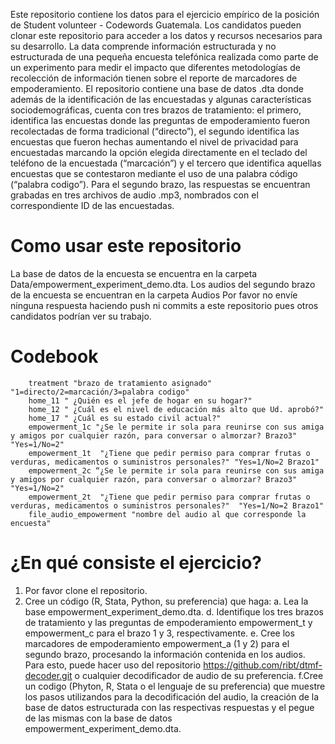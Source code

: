 Este repositorio contiene los datos para el ejercicio empírico de la posición de Student volunteer - Codewords Guatemala. Los candidatos pueden clonar este repositorio para acceder a los datos y recursos necesarios para su desarrollo. 
La data comprende información estructurada y no estructurada de una pequeña encuesta telefónica realizada como parte de un experimento para medir el impacto que diferentes metodologías de recolección de información tienen sobre el reporte de marcadores de empoderamiento. El repositorio contiene una base de datos .dta donde además de la identificación de las encuestadas y algunas características sociodemográficas, cuenta con tres brazos de tratamiento: el primero, identifica las encuestas donde las preguntas de empoderamiento fueron recolectadas de forma tradicional (“directo”), el segundo identifica las encuestas que fueron hechas aumentando el nivel de privacidad para encuestadas marcando la opción elegida directamente en el teclado del teléfono de la encuestada (“marcación”) y el tercero que identifica aquellas encuestas que se contestaron mediante el uso de una palabra código (“palabra codigo”). Para el segundo brazo, las respuestas se encuentran grabadas en tres archivos de audio .mp3, nombrados con el correspondiente ID de las encuestadas.  
# Como usar este repositorio
La base de datos de la encuesta se encuentra en la carpeta Data/empowerment_experiment_demo.dta. Los audios del segundo brazo de la encuesta se encuentran en la carpeta Audios 
Por favor no envíe ninguna respuesta haciendo push ni commits a este repositorio pues otros candidatos podrían ver su trabajo. 
# Codebook
``` caseid “numero de identificación de la encuestada"
    treatment "brazo de tratamiento asignado" "1=directo/2=marcación/3=palabra codigo"
    home_11 " ¿Quién es el jefe de hogar en su hogar?"
    home_12 " ¿Cuál es el nivel de educación más alto que Ud. aprobó?" 
    home_17 " ¿Cuál es su estado civil actual?" 
    empowerment_1c "¿Se le permite ir sola para reunirse con sus amiga y amigos por cualquier razón, para conversar o almorzar? Brazo3" "Yes=1/No=2"
    empowerment_1t  "¿Tiene que pedir permiso para comprar frutas o verduras, medicamentos o suministros personales?" "Yes=1/No=2 Brazo1"
    empowerment_2c “¿Se le permite ir sola para reunirse con sus amiga y amigos por cualquier razón, para conversar o almorzar? Brazo3" "Yes=1/No=2"
    empowerment_2t  "¿Tiene que pedir permiso para comprar frutas o verduras, medicamentos o suministros personales?"  "Yes=1/No=2 Brazo1"
    file_audio_empowerment "nombre del audio al que corresponde la encuesta" 
```
# ¿En qué consiste el ejercicio?
1.	Por favor clone el repositorio.
2.	Cree un código (R, Stata, Python, su preferencia) que haga:
    a. Lea la base empowerment_experiment_demo.dta.
    d. Identifique los tres brazos de tratamiento y las preguntas de empoderamiento empowerment_t y empowerment_c para el brazo 1 y 3, respectivamente.
    e. Cree los marcadores de empoderamiento empowerment_a (1 y 2) para el segundo brazo, procesando la información contenida en los audios. Para esto, puede hacer uso del repositorio https://github.com/ribt/dtmf-decoder.git o cualquier decodificador de audio de su preferencia. 
    f.Cree un codigo (Phyton, R, Stata o el lenguaje de su preferencia) que muestre los pasos utilizandos para la decodificación del audio, la creación de la base de datos estructurada con las respectivas respuestas y el pegue de las mismas con la base de datos empowerment_experiment_demo.dta.
